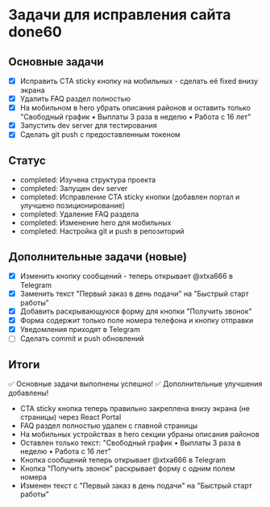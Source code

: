 # Задачи для исправления сайта done60

## Основные задачи
- [x] Исправить CTA sticky кнопку на мобильных - сделать её fixed внизу экрана
- [x] Удалить FAQ раздел полностью
- [x] На мобильном в hero убрать описания районов и оставить только "Свободный график • Выплаты 3 раза в неделю • Работа с 16 лет"
- [x] Запустить dev server для тестирования
- [x] Сделать git push с предоставленным токеном

## Статус
- completed: Изучена структура проекта
- completed: Запущен dev server
- completed: Исправление CTA sticky кнопки (добавлен портал и улучшено позиционирование)
- completed: Удаление FAQ раздела
- completed: Изменение hero для мобильных
- completed: Настройка git и push в репозиторий

## Дополнительные задачи (новые)
- [x] Изменить кнопку сообщений - теперь открывает @xtxa666 в Telegram
- [x] Заменить текст "Первый заказ в день подачи" на "Быстрый старт работы"
- [x] Добавить раскрывающуюся форму для кнопки "Получить звонок"
- [x] Форма содержит только поле номера телефона и кнопку отправки
- [x] Уведомления приходят в Telegram
- [ ] Сделать commit и push обновлений

## Итоги
✅ Основные задачи выполнены успешно!
✅ Дополнительные улучшения добавлены!
- CTA sticky кнопка теперь правильно закреплена внизу экрана (не страницы) через React Portal
- FAQ раздел полностью удален с главной страницы
- На мобильных устройствах в hero секции убраны описания районов
- Оставлен только текст: "Свободный график • Выплаты 3 раза в неделю • Работа с 16 лет"
- Кнопка сообщений теперь открывает @xtxa666 в Telegram
- Кнопка "Получить звонок" раскрывает форму с одним полем номера
- Изменен текст с "Первый заказ в день подачи" на "Быстрый старт работы"
